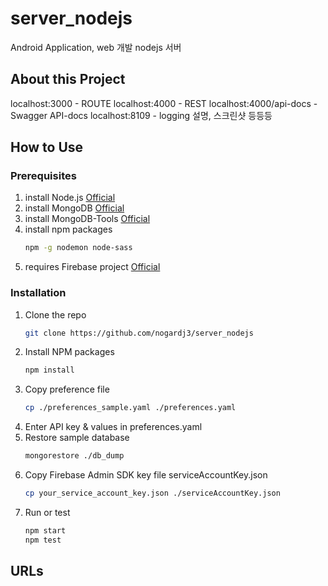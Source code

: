 # server_nodejs

Android Application, web 개발 nodejs 서버

## About this Project

localhost:3000 - ROUTE
localhost:4000 - REST
localhost:4000/api-docs - Swagger API-docs
localhost:8109 - logging
설명, 스크린샷 등등등

## How to Use

### Prerequisites

1. install Node.js [Official](https://nodejs.org/ko/download/)
2. install MongoDB [Official](https://docs.mongodb.com/manual/installation/)
3. install MongoDB-Tools [Official](https://docs.mongodb.com/database-tools/installation/installation/)
4. install npm packages
    ```sh
    npm -g nodemon node-sass
    ```
5. requires Firebase project [Official](https://console.firebase.google.com/?hl=ko)

### Installation

1. Clone the repo
    ```sh
    git clone https://github.com/nogardj3/server_nodejs
    ```
2. Install NPM packages
    ```sh
    npm install
    ```
3. Copy preference file
    ```sh
    cp ./preferences_sample.yaml ./preferences.yaml
    ```
4. Enter API key & values in preferences.yaml
5. Restore sample database
    ```sh
    mongorestore ./db_dump
    ```
6. Copy Firebase Admin SDK key file serviceAccountKey.json
    ```sh
    cp your_service_account_key.json ./serviceAccountKey.json
    ```
7. Run or test
    ```sh
    npm start
    npm test
    ```

## URLs